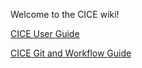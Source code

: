 Welcome to the CICE wiki!

[CICE User Guide](https://docs.google.com/document/d/1yQV565RFIQnny_Tj3WM45jJFdDYG-MwriU5BC6sC0Wk)

[CICE Git and Workflow Guide](https://docs.google.com/document/d/1rR6WAvZQT9iAMUp-m_HZ06AUCCI19mguFialsMCYs9o)